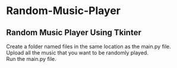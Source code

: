 # Random-Music-Player
## Random Music Player Using Tkinter
Create a folder named files in the same location as the main.py file.  
Upload all the music that you want to be randomly played.  
Run the main.py file.  
